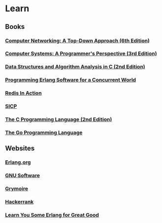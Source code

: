 # Learn
## Books
### [Computer Networking: A Top-Down Approach (6th Edition)](https://www.amazon.com/Computer-Networking-Top-Down-Approach-6th/dp/0132856204)
### [Computer Systems: A Programmer's Perspective (3rd Edition)](http://csapp.cs.cmu.edu/3e/about.html)
### [Data Structures and Algorithm Analysis in C (2nd Edition)](https://www.amazon.com/Data-Structures-Algorithm-Analysis-2nd/dp/0201498405)
### [Programming Erlang Software for a Concurrent World](https://pragprog.com/book/jaerlang2/programming-erlang)
### [Redis In Action](https://redislabs.com/community/ebook/)
### [SICP](https://mitpress.mit.edu/sicp/)
### [The C Programming Language (2nd Edition)](https://www.amazon.com/Programming-Language-2nd-Brian-Kernighan/dp/0131103628)
### [The Go Programming Language](http://www.gopl.io/)
## Websites 
### [Erlang.org](http://erlang.org)
### [GNU Software](https://www.gnu.org/software/)
### [Grymoire](http://www.grymoire.com)
### [Hackerrank](https://www.hackerrank.com)
### [Learn You Some Erlang for Great Good](http://learnyousomeerlang.com/content)
